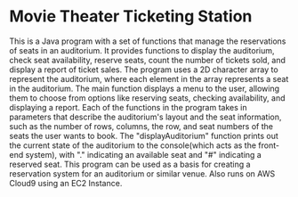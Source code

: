 # Movie Theater Ticketing Station
This is a Java program with a set of functions that manage the reservations of seats in an auditorium. It provides functions to display the auditorium, check seat availability, reserve seats, count the number of tickets sold, and display a report of ticket sales. The program uses a 2D character array to represent the auditorium, where each element in the array represents a seat in the auditorium. The main function displays a menu to the user, allowing them to choose from options like reserving seats, checking availability, and displaying a report. Each of the functions in the program takes in parameters that describe the auditorium's layout and the seat information, such as the number of rows, columns, the row, and seat numbers of the seats the user wants to book. The "displayAuditorium" function prints out the current state of the auditorium to the console(which acts as the front-end system), with "." indicating an available seat and "#" indicating a reserved seat. This program can be used as a basis for creating a reservation system for an auditorium or similar venue. Also runs on AWS Cloud9 using an EC2 Instance.
